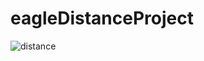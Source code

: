 # eagleDistanceProject

![distance](https://cloud.githubusercontent.com/assets/1234874/12377403/871bc1f0-bd60-11e5-993a-2130d1f5fbd5.png)
